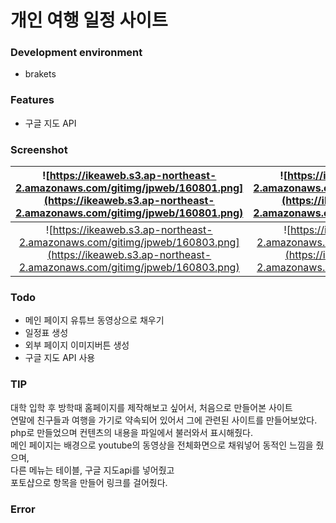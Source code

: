 # 개인 여행 일정 사이트
### Development environment
- brakets

### Features
- 구글 지도 API

### Screenshot
| ![https://ikeaweb.s3.ap-northeast-2.amazonaws.com/gitimg/jpweb/160801.png](https://ikeaweb.s3.ap-northeast-2.amazonaws.com/gitimg/jpweb/160801.png) | ![https://ikeaweb.s3.ap-northeast-2.amazonaws.com/gitimg/jpweb/160802.png](https://ikeaweb.s3.ap-northeast-2.amazonaws.com/gitimg/jpweb/160802.png) |
|:---:|:---:|
| ![https://ikeaweb.s3.ap-northeast-2.amazonaws.com/gitimg/jpweb/160803.png](https://ikeaweb.s3.ap-northeast-2.amazonaws.com/gitimg/jpweb/160803.png) | ![https://ikeaweb.s3.ap-northeast-2.amazonaws.com/gitimg/jpweb/160804.png](https://ikeaweb.s3.ap-northeast-2.amazonaws.com/gitimg/jpweb/160804.png) |

### Todo
- 메인 페이지 유튜브 동영상으로 채우기
- 일정표 생성
- 외부 페이지 이미지버튼 생성
- 구글 지도 API 사용

### TIP
대학 입학 후 방학때 홈페이지를 제작해보고 싶어서, 처음으로 만들어본 사이트      
연말에 친구들과 여행을 가기로 약속되어 있어서 그에 관련된 사이트를 만들어보았다.      
php로 만들었으며 컨텐츠의 내용을 파일에서 불러와서 표시해줬다.      
메인 페이지는 배경으로 youtube의 동영상을 전체화면으로 채워넣어 동적인 느낌을 줬으며,      
다른 메뉴는 테이블, 구글 지도api를 넣어줬고      
포토샵으로 항목을 만들어 링크를 걸어줬다.      

### Error







